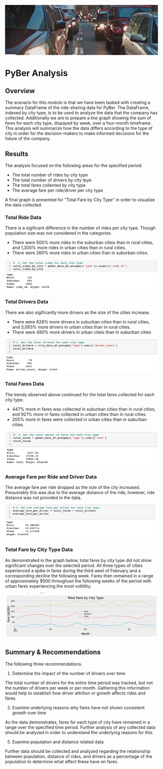 <!-- Photo by Life Of Pix from Pexels -->
<img src=https://github.com/tn64/PyBer_Analysis/blob/main/Resources/pexels-life-of-pix-7674.jpg>

# PyBer Analysis

## Overview

The scenario for this module is that we have been tasked with creating a summary DataFrame of the ride-sharing data for PyBer. The DataFrame, indexed by city type, is to be used to analyze the data that the company has collected. Additionally we are to prepare a line graph showing the sum of fares for each city type, dispayed by week, over a four-month timeframe. This analysis will summarize how the data differs according to the type of city in order for the decision-makers to make informed decisions for the future of the company.

## Results

The analysis focused on the following areas for the specified period:
- The total number of rides by city type
- The total number of drivers by city tpye 
- The total fares collected by city type
- The average fare per ride/driver per city type

A final graph is presented for "Total Fare by City Type" in order to visualize the data collected.


### Total Ride Data

There is a sigificant difference in the number of rides per city type. Though population size was not considered in the categories. 
- There were 500% more rides in the suburban cities than in rural cities, and 1,300% more rides in urban cities than in rural cities.
- There were 260% more rides in urban cities than in suburban cities.

<img src=https://github.com/tn64/PyBer_Analysis/blob/main/Resources/total_rides_by_city_type.png>


### Total Drivers Data

There are also sigificantly more drivers as the size of the cities increase.
- There were 628% more drivers in suburban cities than in rural cities, and 3,083% more drivers in urban cities than in rural cities.
- There were 490% more drivers in urban citeis than in suburban cities


<img src=https://github.com/tn64/PyBer_Analysis/blob/main/Resources/total_drivers_by_city_type.png>


### Total Fares Data

The trends observed above continued for the total fares collected for each city type.
- 447% more in fares was collected in suburban cities than in rural cities, and 921% more in fares collected in urban cities than in rural cities.
- 205% more in fares were collected in urban cities than in suburban cities.


<img src=https://github.com/tn64/PyBer_Analysis/blob/main/Resources/total_fares_by_city_type.png>


### Average Fare per Ride and Driver Data

The average fare per ride dropped as the size of the city increased. Presumably this was due to the average distance of the ride, however, ride distance was not provided in the data.

<img src=https://github.com/tn64/PyBer_Analysis/blob/main/Resources/average_fare_per_driver_per_city_type.png>

### Total Fare by City Type Data

As demonstrated in the graph below, total fares by city type did not show significant changes over the selected period. All three types of cities experienced a spike in fares during the third weel of February and a corresponding decline the following week. Fares then remained in a range of approximately $500 throughuot the following weeks of the period with urban fares experiencing the most volitility. 

<img src=https://github.com/tn64/PyBer_Analysis/blob/main/analysis/Pyber_fare_summary.png>

## Summary & Recommendations

The following three recommendations.

1. Determine the impact of the number of drivers over time

The total number of drivers for the entire time period was tracked, but not the number of drivers per week or per month. Gathering this information would help to establish how driver attrition or growth affects rides and fares.


2. Examine underlying reasons why fares have not shown consistent growth over time

As the data demonstrates, fares for each type of city have remained in a range over the specified time period. Further analysis of any collected data should be analyzed in order to understand the underlying reasons for this.


5. Examine population and distance related data

Further data should be collected and analyzed regarding the relationship between population, distance of rides, and drivers as a percentage of the population to determine what affect these have on fares.
